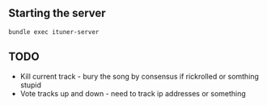 ## Starting the server

    bundle exec ituner-server

## TODO

* Kill current track - bury the song by consensus if rickrolled or somthing stupid
* Vote tracks up and down - need to track ip addresses or something

